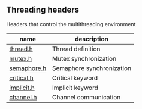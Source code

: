 <!---
This file is part of vermillion.

Vermillion is free software: you can redistribute it and/or modify it
under the terms of the GNU General Public License as published
by the Free Software Foundation, version 3.

Vermillion is distributed in the hope that it will be useful,
but WITHOUT ANY WARRANTY; without even the implied warranty of
MERCHANTABILITY or FITNESS FOR A PARTICULAR PURPOSE.
See the GNU General Public License for more details.

You should have received a copy of the GNU General Public License
along with vermillion. If not, see <https://www.gnu.org/licenses/>.
--->

## Threading headers

Headers that control the multithreading environment

| name | description |
|------|-------------|
| [thread.h](thread/thread.md) | Thread definition |
| [mutex.h](thread/mutex.md) | Mutex synchronization |
| [semaphore.h](thread/semaphore.md) | Semaphore synchronization |
| [critical.h](thread/critical.md) | Critical keyword |
| [implicit.h](thread/implicit.md) | Implicit keyword |
| [channel.h](thread/channel.md) | Channel communication |
